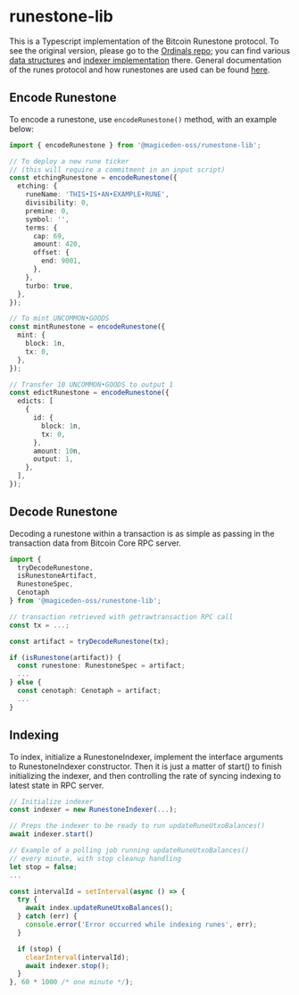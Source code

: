 # runestone-lib

This is a Typescript implementation of the Bitcoin Runestone protocol.
To see the original version, please go to the [Ordinals repo](/ordinals/ord);
you can find various [data structures](/ordinals/ord/tree/master/crates/ordinals/src) and
[indexer implementation](/ordinals/ord/blob/master/src/index/updater/rune_updater.rs) there.
General documentation of the runes protocol and how runestones are used can be found
[here](https://docs.ordinals.com/runes.html).

## Encode Runestone

To encode a runestone, use `encodeRunestone()` method, with an example below:

```ts
import { encodeRunestone } from '@magiceden-oss/runestone-lib';

// To deploy a new rune ticker
// (this will require a commitment in an input script)
const etchingRunestone = encodeRunestone({
  etching: {
    runeName: 'THIS•IS•AN•EXAMPLE•RUNE',
    divisibility: 0,
    premine: 0,
    symbol: '',
    terms: {
      cap: 69,
      amount: 420,
      offset: {
        end: 9001,
      },
    },
    turbo: true,
  },
});

// To mint UNCOMMON•GOODS
const mintRunestone = encodeRunestone({
  mint: {
    block: 1n,
    tx: 0,
  },
});

// Transfer 10 UNCOMMON•GOODS to output 1
const edictRunestone = encodeRunestone({
  edicts: [
    {
      id: {
        block: 1n,
        tx: 0,
      },
      amount: 10n,
      output: 1,
    },
  ],
});
```

## Decode Runestone

Decoding a runestone within a transaction is as simple as passing in
the transaction data from Bitcoin Core RPC server.

```ts
import {
  tryDecodeRunestone,
  isRunestoneArtifact,
  RunestoneSpec,
  Cenotaph
} from '@magiceden-oss/runestone-lib';

// transaction retrieved with getrawtransaction RPC call
const tx = ...;

const artifact = tryDecodeRunestone(tx);

if (isRunestone(artifact)) {
  const runestone: RunestoneSpec = artifact;
  ...
} else {
  const cenotaph: Cenotaph = artifact;
  ...
}
```

## Indexing

To index, initialize a RunestoneIndexer, implement the interface arguments
to RunestoneIndexer constructor. Then it is just a matter of start() to finish
initializing the indexer, and then controlling the rate of syncing indexing
to latest state in RPC server.

```ts
// Initialize indexer
const indexer = new RunestoneIndexer(...);

// Preps the indexer to be ready to run updateRuneUtxoBalances()
await indexer.start()

// Example of a polling job running updateRuneUtxoBalances()
// every minute, with stop cleanup handling
let stop = false;
...

const intervalId = setInterval(async () => {
  try {
    await index.updateRuneUtxoBalances();
  } catch (err) {
    console.error('Error occurred while indexing runes', err);
  }

  if (stop) {
    clearInterval(intervalId);
    await indexer.stop();
  }
}, 60 * 1000 /* one minute */);

```
